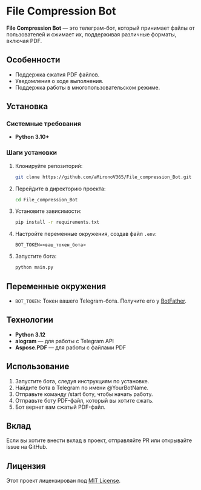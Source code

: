 # File Compression Bot

**File Compression Bot** — это телеграм-бот, который принимает файлы от пользователей и сжимает их,
поддерживая различные форматы, включая PDF.

## Особенности

- Поддержка сжатия PDF файлов.
- Уведомления о ходе выполнения.
- Поддержка работы в многопользовательском режиме.

## Установка

### Системные требования

- **Python 3.10+**

### Шаги установки

1. Клонируйте репозиторий:

    ```bash
    git clone https://github.com/aMironoV365/File_compression_Bot.git
    ```

2. Перейдите в директорию проекта:

    ```bash
    cd File_compression_Bot
    ```

3. Установите зависимости:

    ```bash
    pip install -r requirements.txt
    ```

4. Настройте переменные окружения, создав файл `.env`:

    ```
    BOT_TOKEN=<ваш_токен_бота>
    ```

5. Запустите бота:

    ```bash
    python main.py
    ```

## Переменные окружения

- `BOT_TOKEN`: Токен вашего Telegram-бота. Получите его у [BotFather](https://t.me/botfather).

## Технологии

- **Python 3.12**
- **aiogram** — для работы с Telegram API
- **Aspose.PDF** — для работы с файлами PDF


## Использование

1. Запустите бота, следуя инструкциям по установке.
2. Найдите бота в Telegram по имени @YourBotName.
3. Отправьте команду /start боту, чтобы начать работу.
4. Отправьте боту PDF-файл, который вы хотите сжать.
5. Бот вернет вам сжатый PDF-файл.

## Вклад

Если вы хотите внести вклад в проект, отправляйте PR или открывайте issue на GitHub.

## Лицензия

Этот проект лицензирован под [MIT License](LICENSE).
